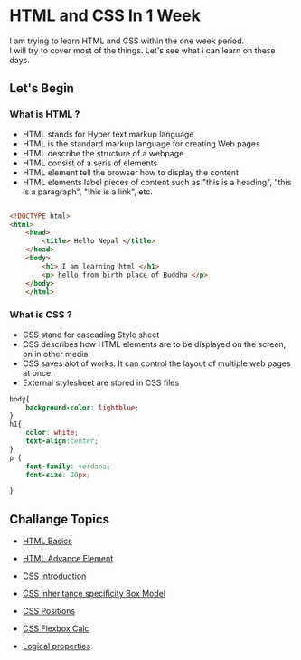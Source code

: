 # HTML and CSS In 1 Week

I am trying to learn HTML and CSS within the one week period. \
I will try to cover most of the things. Let's see what i can learn on these days.

## Let's Begin

### What is HTML ?
- HTML stands for Hyper text markup language 
- HTML is the standard markup language for creating Web pages
- HTML describe the structure of a webpage
- HTML consist of a seris of elements 
- HTML element tell the browser how to display the content 
- HTML elements label pieces of content such as "this is a heading", "this is a paragraph", "this is a link", etc.

```html

<!DOCTYPE html>
<html>
    <head>
        <title> Hello Nepal </title>
    </head>
    <body>
        <h1> I am learning html </h1>    
        <p> hello from birth place of Buddha </p>
    </body>
    </html>    

```
### What is CSS ?
- CSS stand for cascading Style sheet
- CSS describes how HTML elements are to be displayed on the screen, on in other media.
- CSS saves alot of works. It can control the layout of multiple web pages at once.
- External stylesheet are stored in CSS files 

```css
body{
    background-color: lightblue;
}
h1{
    color: white;
    text-align:center;
}
p {
    font-family: verdana;
    font-size: 20px;

}

```

## Challange Topics

- [HTML Basics](/Day_1_HTML_Basics/readme.md)
- [HTML Advance Element](/Day_2_HTML_Advance_Elements/Readme.md)
- [CSS Introduction](/Day_3_CSS_Intro/Readme.md)
- [CSS inheritance specificity Box Model](/Day_4_CSS_Inheritance-specificity-boxModel/Readme.md)
- [CSS Positions](/Day_5_Position/Readme.md)

- [CSS Flexbox Calc](/Day_6_Flexbox_calc/Readme.md)

- [Logical properties](/Day_7_Logical-custom-properties/Readme.md)